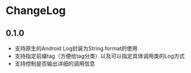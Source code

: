 # ChangeLog

## 0.1.0

* 支持原生的Android Log封装为String.format的使用
* 支持指定前缀tag（方便给tag分类）以及可以指定具体调用类的Log方式
* 支持控制是否输出详细的调用信息

